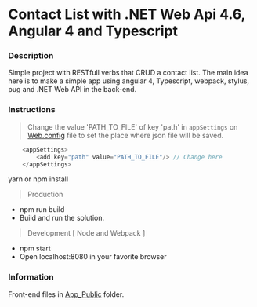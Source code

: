 # Contact List with .NET Web Api 4.6, Angular 4 and Typescript

### Description

Simple project with RESTfull verbs that CRUD a contact list.
The main idea here is to make a simple app using angular 4, Typescript, webpack, stylus, pug and .NET Web API in the back-end.

### Instructions

> Change the value 'PATH_TO_FILE' of key 'path' in `appSettings` on [Web.config](https://github.com/darkfrontcode/JsonConverter/blob/master/JsonConverter/Web.config) file to set the place where json file will be saved.

```javascript
	<appSettings>
		<add key="path" value="PATH_TO_FILE"/> // Change here
	</appSettings>
```

yarn or npm install

> Production
* npm run build
* Build and run the solution.

> Development [ Node and Webpack ]
* npm start
* Open localhost:8080 in your favorite browser

### Information

Front-end files in [App_Public](https://github.com/darkfrontcode/JsonConverter2/tree/master/JsonConverter/App_Public) folder.


